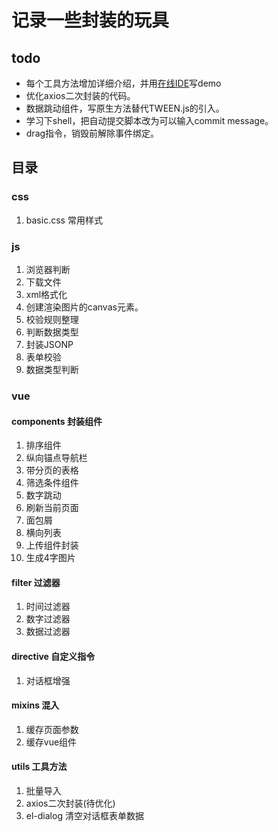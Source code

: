 # 记录一些封装的玩具
## todo
- 每个工具方法增加详细介绍，并用[在线IDE](http://jsrun.net/)写demo
- 优化axios二次封装的代码。
- 数据跳动组件，写原生方法替代TWEEN.js的引入。
- 学习下shell，把自动提交脚本改为可以输入commit message。
- drag指令，销毁前解除事件绑定。
## 目录
### css
1. basic.css 常用样式
### js
1. 浏览器判断
2. 下载文件
3. xml格式化
4. 创建渲染图片的canvas元素。
5. 校验规则整理
6. 判断数据类型
7. 封装JSONP
8. 表单校验
9. 数据类型判断
### vue
#### components 封装组件
1. 排序组件
2. 纵向锚点导航栏
3. 带分页的表格
4. 筛选条件组件
5. 数字跳动
6. 刷新当前页面
7. 面包屑
8. 横向列表
9. 上传组件封装
10. 生成4字图片
#### filter 过滤器
1. 时间过滤器
2. 数字过滤器
3. 数据过滤器
#### directive 自定义指令
1. 对话框增强
#### mixins 混入
1. 缓存页面参数
2. 缓存vue组件
#### utils 工具方法
1. 批量导入
2. axios二次封装(待优化)
3. el-dialog 清空对话框表单数据

